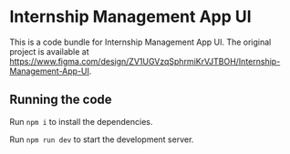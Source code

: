 
  # Internship Management App UI

  This is a code bundle for Internship Management App UI. The original project is available at https://www.figma.com/design/ZV1UGVzqSphrmiKrVJTBOH/Internship-Management-App-UI.

  ## Running the code

  Run `npm i` to install the dependencies.

  Run `npm run dev` to start the development server.
  